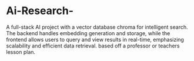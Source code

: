 # Ai-Research-
A full-stack AI project with a vector database chroma for intelligent search. The backend handles embedding generation and storage, while the frontend allows users to query and view results in real-time, emphasizing scalability and efficient data retrieval. based off a professor or teachers lesson plan. 
